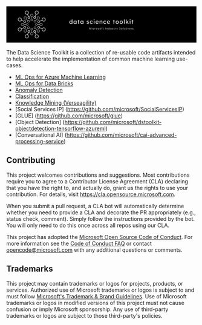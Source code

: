 ![banner](data-science-toolkit-banner.JPG)

The Data Science Toolkit is a collection of re-usable code artifacts intended to help accelerate the implementation of common machine learning use-cases.

- [ML Ops for Azure Machine Learning](https://github.com/microsoft/dstoolkit-mlops-base)
- [ML Ops for Data Bricks](https://github.com/microsoft/dstoolkit-ml-ops-for-databricks)
- [Anomaly Detection](https://github.com/microsoft/dstoolkit-anomaly-detection-ijungle)
- [Classification](https://github.com/microsoft/dstoolkit-classification-solution-accelerator)
- [Knowledge Mining (Verseagility)](https://github.com/microsoft/verseagility)
- [Social Services IP] (https://github.com/microsoft/SocialServicesIP)
- [GLUE] (https://github.com/microsoft/glue)
- [Object Detection] (https://github.com/microsoft/dstoolkit-objectdetection-tensorflow-azureml)
- [Conversational AI] (https://github.com/microsoft/cai-advanced-processing-service)

## Contributing

This project welcomes contributions and suggestions.  Most contributions require you to agree to a
Contributor License Agreement (CLA) declaring that you have the right to, and actually do, grant us
the rights to use your contribution. For details, visit https://cla.opensource.microsoft.com.

When you submit a pull request, a CLA bot will automatically determine whether you need to provide
a CLA and decorate the PR appropriately (e.g., status check, comment). Simply follow the instructions
provided by the bot. You will only need to do this once across all repos using our CLA.

This project has adopted the [Microsoft Open Source Code of Conduct](https://opensource.microsoft.com/codeofconduct/).
For more information see the [Code of Conduct FAQ](https://opensource.microsoft.com/codeofconduct/faq/) or
contact [opencode@microsoft.com](mailto:opencode@microsoft.com) with any additional questions or comments.

## Trademarks

This project may contain trademarks or logos for projects, products, or services. Authorized use of Microsoft 
trademarks or logos is subject to and must follow 
[Microsoft's Trademark & Brand Guidelines](https://www.microsoft.com/en-us/legal/intellectualproperty/trademarks/usage/general).
Use of Microsoft trademarks or logos in modified versions of this project must not cause confusion or imply Microsoft sponsorship.
Any use of third-party trademarks or logos are subject to those third-party's policies.
